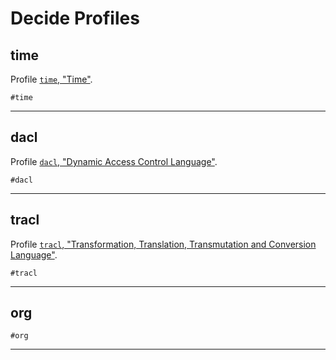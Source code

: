# Decide Profiles

## time

Profile [`time`, "Time"](./time/README.md).

```#time```

---

## dacl

Profile [`dacl`, "Dynamic Access Control Language"](./dacl/README.md).

```#dacl```

---

## tracl

Profile [`tracl`, "Transformation, Translation, Transmutation and Conversion Language"](./tracl/README.md).

```#tracl```

---

## org

```#org```

---